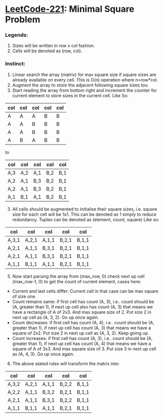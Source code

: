 # [LeetCode-221](https://leetcode.com/problems/maximal-square/): Minimal Square Problem

### Legends:
1) Sizes will be written in row x col fashion.
2) Cells will be denoted as (row, col).

### Instinct:
1) Linear search the array (matrix) for max square size if square sizes are already available on every cell. This is O(n) operation where n=row*col.
2) Augment the array to store the adjacent following square sizes too.
3) Start reading the array from bottom right and increment the counter for current element to store sizes in the current cell. Like So:

| col | col | col | col | col |
| --- | --- | --- | --- | --- |
| A | A | A | B | B |
| A | A | B | B | B |    
| A | A | B | B | B |
| A | B | A | B | B |

to

| col | col | col | col | col |
| --- | --- | --- | --- | --- |
| A,3 | A,2 | A,1 | B,2 | B,1 |
| A,2 | A,1 | B,3 | B,2 | B,1 |    
| A,2 | A,1 | B,3 | B,2 | B,1 |
| A,1 | B,1 | A,1 | B,2 | B,1 |

3) All cells should be augmented to initialise their square sizes, i.e. square size for each cell will be 1x1. This can be denoted as 1 simply to reduce redundancy. Tuples can be denoted as (element, count, square) Like so:

| col | col | col | col | col |
| --- | --- | --- | --- | --- |
| A,3,1 | A,2,1 | A,1,1 | B,2,1 | B,1,1 |
| A,2,1 | A,1,1 | B,3,1 | B,2,1 | B,1,1 |    
| A,2,1 | A,1,1 | B,3,1 | B,2,1 | B,1,1 |
| A,1,1 | B,1,1 | A,1,1 | B,2,1 | B,1,1 |

5) Now start parsing the array from (max_row, 0) check next up cell (max_row-1, 0) to get the count of current element, cases here:
  - Current and last cells differ: Current cell in that case can be max square of size one.
  - Count remains same: if first cell has count (A, 3), i.e.. count should be (A, greater than 1), if next up cell also has count (A, 3) that means we have a rectangle of A of 2x3. And max square size of 2. Put size 2 in next up cell as (A, 3, 2). Go up once again.
  - Count decreases: if first cell has count (A, 4), i.e.. count should be (A, greater than 1), if next up cell has count (A, 3) that means we have a square of 2x2. Put size 2 in next up cell as (A, 3, 2). Keep going up.
  - Count increases: if first cell has count (A, 3), i.e.. count should be (A, greater than 1), if next up cell has count (A, 4) that means we have a square of A of 3x3. And max square size of 3. Put size 3 in next up cell as (A, 4, 3). Go up once again.
6) The above stated rules will transform the matrix into:

| col | col | col | col | col |
| --- | --- | --- | --- | --- |
| A,3,2 | A,2,1 | A,1,1 | B,2,2 | B,1,1 |
| A,2,2 | A,1,1 | B,3,2 | B,2,1 | B,1,1 |    
| A,2,1 | A,1,1 | B,3,1 | B,2,2 | B,1,1 |
| A,1,1 | B,1,1 | A,1,1 | B,2,1 | B,1,1 |

